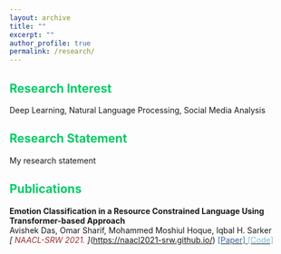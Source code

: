 ```yaml
---
layout: archive
title: ""
excerpt: ""
author_profile: true
permalink: /research/
---
```


## <font color="#00cc66"> Research Interest </font>

Deep Learning, Natural Language Processing, Social Media Analysis

## <font color="#00cc66"> Research Statement </font>

My research statement

## <font color="#00cc66"> Publications </font>

**Emotion Classification in a Resource Constrained Language Using Transformer-based Approach**  
Avishek Das, Omar Sharif, Mohammed Moshiul Hoque, Iqbal H. Sarker   
*[<font color="	#993333"> NAACL-SRW 2021. </font>]*(https://naacl2021-srw.github.io/) [<font color="#336699">[Paper] </font>](https://arxiv.org/pdf/2104.08613.pdf) [<font color="#79bcd2">[Code]</font>](https://github.com/omar-sharif03/NAACL-SRW-2021)  


